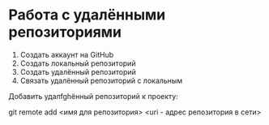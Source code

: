 # Работа с удалёнными репозиториями
1. Создать аккаунт на GitHub
2. Создать локальный репозиторий
3. Создать удалённый репозиторий
4. Связать удалённый репозиторий с локальным


Добавить удалfghённый репозиторий к проекту:

git remote add <имя для репозитория> <uri - адрес репозитория в сети>